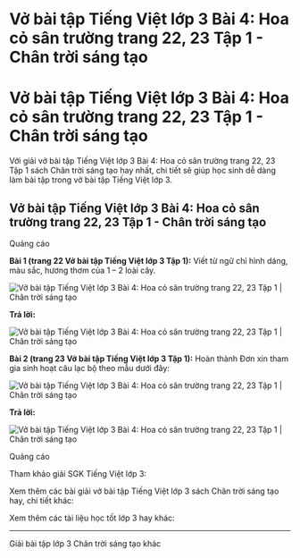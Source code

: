 # Vở bài tập Tiếng Việt lớp 3 Bài 4: Hoa cỏ sân trường trang 22, 23 Tập 1 - Chân trời sáng tạo

# Vở bài tập Tiếng Việt lớp 3 Bài 4: Hoa cỏ sân trường trang 22, 23 Tập 1 - Chân trời sáng tạo

Với giải vở bài tập Tiếng Việt lớp 3 Bài 4: Hoa cỏ sân trường trang 22, 23 Tập 1 sách Chân trời sáng tạo hay nhất, chi tiết sẽ giúp học sinh dễ dàng làm bài tập trong vở bài tập Tiếng Việt lớp 3.

## Vở bài tập Tiếng Việt lớp 3 Bài 4: Hoa cỏ sân trường trang 22, 23 Tập 1 - Chân trời sáng tạo

Quảng cáo

**Bài 1 (trang 22 Vở bài tập Tiếng Việt lớp 3 Tập 1):** Viết từ ngữ chỉ hình dáng, màu sắc, hương thơm của 1 – 2 loài cây.

![Vở bài tập Tiếng Việt lớp 3 Bài 4: Hoa cỏ sân trường trang 22, 23 Tập 1 | Chân trời sáng tạo](https://vietjack.com/vbt-tieng-viet-3-ct/images/bai-4-hoa-co-san-truong.PNG)

**Trả lời:**

![Vở bài tập Tiếng Việt lớp 3 Bài 4: Hoa cỏ sân trường trang 22, 23 Tập 1 | Chân trời sáng tạo](https://vietjack.com/vbt-tieng-viet-3-ct/images/bai-4-hoa-co-san-truong-1.PNG)

**Bài 2 (trang 23 Vở bài tập Tiếng Việt lớp 3 Tập 1):** Hoàn thành Đơn xin tham gia sinh hoạt câu lạc bộ theo mẫu dưới đây:

![Vở bài tập Tiếng Việt lớp 3 Bài 4: Hoa cỏ sân trường trang 22, 23 Tập 1 | Chân trời sáng tạo](https://vietjack.com/vbt-tieng-viet-3-ct/images/bai-4-hoa-co-san-truong-2.PNG)

**Trả lời:**

![Vở bài tập Tiếng Việt lớp 3 Bài 4: Hoa cỏ sân trường trang 22, 23 Tập 1 | Chân trời sáng tạo](https://vietjack.com/vbt-tieng-viet-3-ct/images/bai-4-hoa-co-san-truong-3.PNG)

Quảng cáo

Tham khảo giải SGK Tiếng Việt lớp 3:

Xem thêm các bài giải vở bài tập Tiếng Việt lớp 3 sách Chân trời sáng tạo hay, chi tiết khác:

Xem thêm các tài liệu học tốt lớp 3 hay khác:

* * *

Giải bài tập lớp 3 Chân trời sáng tạo khác
